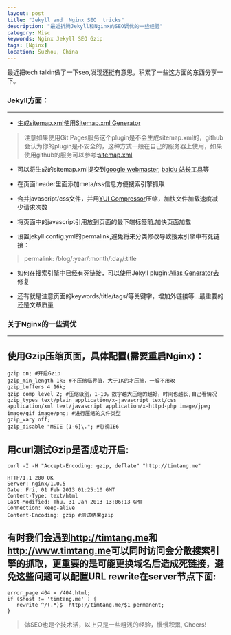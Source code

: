 ```yaml
---
layout: post
title: "Jekyll and  Nginx SEO  tricks"
description: "最近折腾Jekyll和Nginx的SEO调优的一些经验"
category: Misc
keywords: Nginx Jekyll SEO Gzip
tags: [Nginx]
location: Suzhou, China
---
```


最近把tech talkin做了一下seo,发现还挺有意思，积累了一些这方面的东西分享一下。

### Jekyll方面：
---

- 生成[sitemap.xml](http://timtang.me/sitemap.xml)使用[Sitemap.xml Generator](http://www.kinnetica.com/projects/jekyll-sitemap-generator/)

> 注意如果使用Git Pages服务这个plugin是不会生成sitemap.xml的，github会认为你的plugin是不安全的，这种方式一般在自己的服务器上使用，如果使用github的服务可以参考:[sitemap.xml](https://github.com/tim-tang/tim-tang.github.com/blob/master/sitemap.xml)

- 可以将生成的sitemap.xml提交到[google webmaster](http://www.google.com/webmasters/), [baidu 站长工具](http://zhanzhang.baidu.com/?castk=LTE%3D)等

- 在页面header里面添加meta/rss信息方便搜索引擎抓取

- 合并javascript/css文件，并用[YUI Compressor](http://yui.github.com/yuicompressor/)压缩，加快文件加载速度减少请求次数

- 将页面中的javascript引用放到页面的最下端</body>标签前,加快页面加载

- 设置jekyll config.yml的permalink,避免将来分类修改导致搜索引擎中有死链接：

> permalink: /blog/:year/:month/:day/:title

- 如何在搜索引擎中已经有死链接，可以使用Jekyll plugin:[Alias Generator](https://github.com/tsmango/jekyll_alias_generator)去修复

- 还有就是注意页面的keywords/title/tags/等关键字，增加外链接等...最重要的还是文章质量

### 关于Nginx的一些调优
---

## 使用Gzip压缩页面，具体配置(需要重启Nginx)：

    gzip on; #开启Gzip
    gzip_min_length 1k; #不压缩临界值，大于1K的才压缩，一般不用改
    gzip_buffers 4 16k;
    gzip_comp_level 2; #压缩级别，1-10，数字越大压缩的越好，时间也越长,自己看情况
    gzip_types text/plain application/x-javascript text/css application/xml text/javascript application/x-httpd-php image/jpeg image/gif image/png; #进行压缩的文件类型
    gzip_vary off;
    gzip_disable "MSIE [1-6]\."; #忽视IE6

## 用curl测试Gzip是否成功开启:

    curl -I -H "Accept-Encoding: gzip, deflate" "http://timtang.me"

    HTTP/1.1 200 OK
    Server: nginx/1.0.5
    Date: Fri, 01 Feb 2013 01:25:10 GMT
    Content-Type: text/html
    Last-Modified: Thu, 31 Jan 2013 13:06:13 GMT
    Connection: keep-alive
    Content-Encoding: gzip #测试结果gzip

## 有时我们会遇到<http://timtang.me>和<http://www.timtang.me>可以同时访问会分散搜索引擎的抓取，更重要的是可能更换域名后造成死链接，避免这些问题可以配置URL rewrite在server节点下面:

    error_page 404 = /404.html;
    if ($host != 'timtang.me' ) {
       rewrite ^/(.*)$  http://timtang.me/$1 permanent;
    }

> 做SEO也是个技术活，以上只是一些粗浅的经验，慢慢积累, Cheers!
